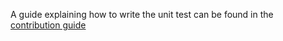 <!--
  ~ Copyright (c) 2023 Arista Networks, Inc.
  ~ Use of this source code is governed by the Apache License 2.0
  ~ that can be found in the LICENSE file.
  -->

A guide explaining how to write the unit test can be found in the [contribution guide](../../../docs/contribution.md)
